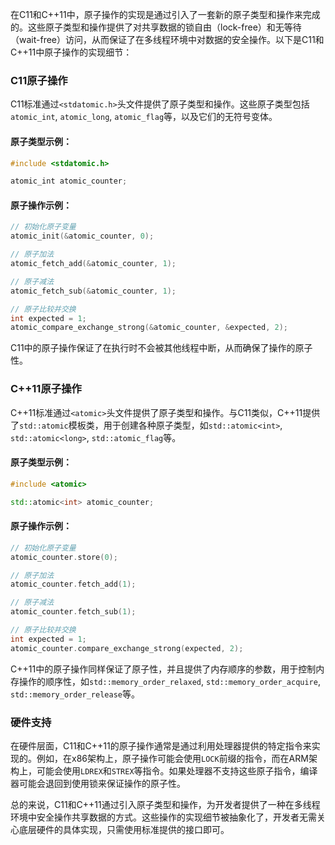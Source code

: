 在C11和C++11中，原子操作的实现是通过引入了一套新的原子类型和操作来完成的。这些原子类型和操作提供了对共享数据的锁自由（lock-free）和无等待（wait-free）访问，从而保证了在多线程环境中对数据的安全操作。以下是C11和C++11中原子操作的实现细节：

### C11原子操作

C11标准通过`<stdatomic.h>`头文件提供了原子类型和操作。这些原子类型包括`atomic_int`, `atomic_long`, `atomic_flag`等，以及它们的无符号变体。

#### 原子类型示例：

```c
#include <stdatomic.h>

atomic_int atomic_counter;
```

#### 原子操作示例：

```c
// 初始化原子变量
atomic_init(&atomic_counter, 0);

// 原子加法
atomic_fetch_add(&atomic_counter, 1);

// 原子减法
atomic_fetch_sub(&atomic_counter, 1);

// 原子比较并交换
int expected = 1;
atomic_compare_exchange_strong(&atomic_counter, &expected, 2);
```

C11中的原子操作保证了在执行时不会被其他线程中断，从而确保了操作的原子性。

### C++11原子操作

C++11标准通过`<atomic>`头文件提供了原子类型和操作。与C11类似，C++11提供了`std::atomic`模板类，用于创建各种原子类型，如`std::atomic<int>`, `std::atomic<long>`, `std::atomic_flag`等。

#### 原子类型示例：

```cpp
#include <atomic>

std::atomic<int> atomic_counter;
```

#### 原子操作示例：

```cpp
// 初始化原子变量
atomic_counter.store(0);

// 原子加法
atomic_counter.fetch_add(1);

// 原子减法
atomic_counter.fetch_sub(1);

// 原子比较并交换
int expected = 1;
atomic_counter.compare_exchange_strong(expected, 2);
```

C++11中的原子操作同样保证了原子性，并且提供了内存顺序的参数，用于控制内存操作的顺序性，如`std::memory_order_relaxed`, `std::memory_order_acquire`, `std::memory_order_release`等。

### 硬件支持

在硬件层面，C11和C++11的原子操作通常是通过利用处理器提供的特定指令来实现的。例如，在x86架构上，原子操作可能会使用`LOCK`前缀的指令，而在ARM架构上，可能会使用`LDREX`和`STREX`等指令。如果处理器不支持这些原子指令，编译器可能会退回到使用锁来保证操作的原子性。

总的来说，C11和C++11通过引入原子类型和操作，为开发者提供了一种在多线程环境中安全操作共享数据的方式。这些操作的实现细节被抽象化了，开发者无需关心底层硬件的具体实现，只需使用标准提供的接口即可。